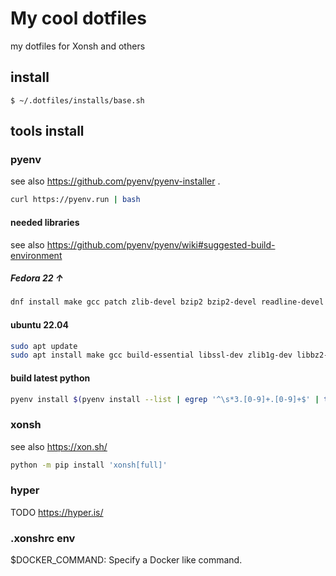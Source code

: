 # My cool dotfiles

my dotfiles for Xonsh and others

## install

```
$ ~/.dotfiles/installs/base.sh
```

## tools install

### pyenv

see also https://github.com/pyenv/pyenv-installer .

``` bash
curl https://pyenv.run | bash
```

#### needed libraries

see also https://github.com/pyenv/pyenv/wiki#suggested-build-environment

##### Fedora 22 ↑

``` bash
dnf install make gcc patch zlib-devel bzip2 bzip2-devel readline-devel sqlite sqlite-devel openssl-devel tk-devel libffi-devel xz-devel libuuid-devel gdbm-devel libnsl2-devel
```

#### ubuntu 22.04

``` bash
sudo apt update
sudo apt install make gcc build-essential libssl-dev zlib1g-dev libbz2-dev libreadline-dev libsqlite3-dev curl libncursesw5-dev xz-utils tk-dev libxml2-dev libxmlsec1-dev libffi-dev liblzma-dev
```

#### build latest python

``` bash
pyenv install $(pyenv install --list | egrep '^\s*3.[0-9]+.[0-9]+$' | tail -1)
```

### xonsh

see also https://xon.sh/

``` bash
python -m pip install 'xonsh[full]'
```

### hyper

TODO
https://hyper.is/

### .xonshrc env

$DOCKER_COMMAND: Specify a Docker like command.
